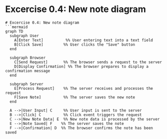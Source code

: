# Excercise 0.4: New note diagram
```mermaid
# Excercise 0.4: New note diagram
```mermaid
graph TD
  subgraph User
    A[Enter Text]          %% User entering text into a text field
    B[Click Save]         %% User clicks the "Save" button
  end

  subgraph Browser
    C[Send Request]       %% The browser sends a request to the server
    D[Display Confirmation] %% The browser prepares to display a confirmation message
  end

  subgraph Server
    E[Process Request]    %% The server receives and processes the request
    F[Save Note]          %% The server saves the new note
  end

  A -->|User Input| C     %% User input is sent to the server
  B -->|Click| C          %% Click event triggers the request
  C -->|New Note Data| E  %% New note data is processed by the server
  E -->|Note Saved| F    %% The server saves the note
  F -->|Confirmation| D  %% The browser confirms the note has been saved
```

```
